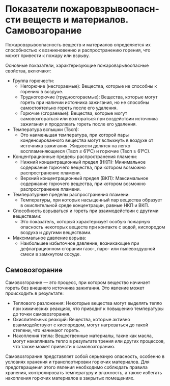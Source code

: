 # Показатели пожаровзрывоопасн­сти веществ и материалов. Самовозгорание

Пожаровзрывоопасность веществ и материалов определяется их способностью к
возникновению и распространению горения, что может привести к пожару или
взрыву.

Основные показатели, характеризующие пожаровзрывоопасные свойства, включают:

- Группа горючести:
  - Негорючие (несгораемые): Вещества, которые не способны к горению в воздухе.
  - Трудногорючие (трудносгораемые): Вещества, которые могут гореть при наличии
    источника зажигания, но не способны самостоятельно гореть после его удаления.
  - Горючие (сгораемые): Вещества, которые могут самовозгораться или
    возгораться при воздействии источника зажигания и продолжать гореть после его
    удаления.
- Температура вспышки (Твсп):
  - Это наименьшая температура, при которой пары конденсированного вещества
    могут вспыхнуть в воздухе от источника зажигания. Жидкости делятся на легко
    воспламеняющиеся (Твсп ≤ 61ºС) и горючие (Твсп ≥ 61ºС).
- Концентрационные пределы распространения пламени:
  - Нижний концентрационный предел (НКП): Минимальное содержание горючего
    вещества, при котором возможно распространение пламени.
  - Верхний концентрационный предел (ВКП): Максимальное содержание горючего
    вещества, при котором возможно распространение пламени.
- Температурные пределы распространения пламени:
  - Температуры, при которых насыщенный пар вещества образует в окислительной
    среде концентрации, равные НКП и ВКП.
- Способность взрываться и гореть при взаимодействии с другими веществами:
  - Это показатель, который характеризует особую пожарную опасность некоторых
    веществ при контакте с водой, кислородом воздуха и другими веществами.
- Максимальное давление взрыва:
  - Наибольшее избыточное давление, возникающее при дефлаграционном сгорании
    газо-, паро- или пылевоздушной смеси в замкнутом сосуде.

## Самовозгорание

Самовозгорание — это процесс, при котором вещество начинает гореть без внешнего
источника зажигания. Это явление может происходить в результате:

- Теплового разложения: Некоторые вещества могут выделять тепло при химических
  реакциях, что приводит к повышению температуры до точки самовозгорания.
- Окислительных реакций: Вещества, которые активно взаимодействуют с
  кислородом, могут нагреваться до такой степени, что начинают гореть.
- Накопления тепла: Вещественные материалы, такие как масла, могут накапливать
  тепло в результате трения или других процессов, что также может привести к
  самовозгоранию.

Самовозгорание представляет собой серьезную опасность, особенно в условиях
хранения и транспортировки горючих материалов. Для предотвращения этого явления
необходимо соблюдать правила хранения, контролировать температуру и влажность,
а также избегать накопления горючих материалов в закрытых помещениях.
